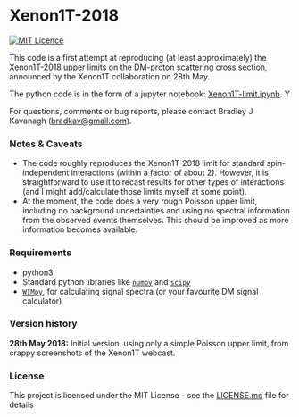 # Xenon1T-2018

[![MIT Licence](https://badges.frapsoft.com/os/mit/mit.svg?v=103)](https://opensource.org/licenses/mit-license.php)

This code is a first attempt at reproducing (at least approximately) the Xenon1T-2018 upper limits on the DM-proton scattering cross section, announced by the Xenon1T collaboration on 28th May.

The python code is in the form of a jupyter notebook: [Xenon1T-limit.ipynb](Xenon1T-limit.ipynb). Y

For questions, comments or bug reports, please contact Bradley J Kavanagh (bradkav@gmail.com).

### Notes & Caveats

* The code roughly reproduces the Xenon1T-2018 limit for standard spin-independent interactions (within a factor of about 2). However, it is straightforward to use it to recast results for other types of interactions (and I might add/calculate those limits myself at some point).
* At the moment, the code does a very rough Poisson upper limit, including no background uncertainties and using no spectral information from the observed events themselves. This should be improved as more information becomes available.


### Requirements

* python3
* Standard python libraries like [`numpy`](http://www.numpy.org) and [`scipy`](https://www.scipy.org)
* [`WIMpy`](https://github.com/bradkav/WIMpy_NREFT), for calculating signal spectra (or your favourite DM signal calculator)


### Version history

**28th May 2018:** Initial version, using only a simple Poisson upper limit, from crappy screenshots of the Xenon1T webcast.

### License

This project is licensed under the MIT License - see the [LICENSE.md](LICENSE.md) file for details
